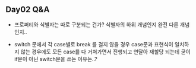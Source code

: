 ## Day02 Q&A

- 프로퍼티와 식별자는 따로 구분되는 건가? 식별자의 하위 개념인지 완전 다른 개념인지.. 

- switch 문에서 각 case별로 break 를 걸지 않을 경우 case문과 표현식이 일치하지 않는 경우에도 모든 case를 다 거쳐가면서 진행되고 연달아 재할당 되는데 굳이 if문이 아닌 switch문을 쓰는 이유는..?
